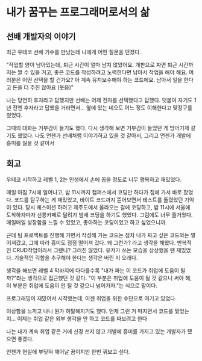 # 내가 꿈꾸는 프로그래머로서의 삶

## 선배 개발자의 이야기

최근 우테코 선배 기수를 만났는데 나에게 어떤 질문을 던졌다.

"작업할 양이 남아있는데, 퇴근 시간이 얼마 남지 않았어요.
개판으로 짜면 퇴근 시간까지는 짤 수 있을 거고, 좋은 코드를 작성하려고 노력한다면 남아서 작업을 해야 해요.
여러분은 어떤 선택을 할 건가요? 아 계속 유지보수해야 하는 코드에요. 남아서 일을 한다고 돈을 더 주진 않아요 (웃음)"

나는 당연히 후자라고 답했지만 선배는 어제 전자를 선택했다고 답했다. 덧붙여 자기도 1년 전엔 후자라고 답했을 거라면서...
옆에 있는 네오도 어느 정도 이해한다고 맞장구를 쳤었다.

그때의 대화는 거부감이 들기도 했다. 다시 생각해 보면 거부감이 들었던 게 방어기제 같기도 했었다.
나도 언젠가 선배처럼 이야기하고 있을 것 같아서, 그리고 언젠가 개발에 흥미를 잃을 것 같아서

## 회고

우테코 시작하고 레벨 1, 2는 인생에서 손에 꼽을 정도로 너무 행복하고 재밌었다.

매일 아침 7시에 일어나고, 밤 11시까지 캠퍼스에서 코딩만 하다가 집에 가서 바로 잤었다.
코드를 탐구하는 게 재밌었고, 바이트 코드까지 뜯어보면서 테스트를 돌렸었던 기억이 있다.
당시 체스미션 하려고 제주도에서 올라오는 길에 코딩하고, 밤 11시에 서울에 도착하자마자 선릉카페로 달려가 밤새 코딩을 하기도 했었다.
그럼에도 너무 즐거웠다. 매일매일 성장함을 느낄 수 있었고, 좋아하는 코딩이었고 하고 싶었으니까.

근데 팀 프로젝트를 진행해 가면서 작성해 가는 코드는 점차 내가 짜고 싶은 코드와는 멀어져갔고,
그에 따라 흥미도 점점 떨어져 갔다. 왜 그런가? 라고 생각을 해봤다.
반복적인 CRUD작업이라서 그랬나? 그러진 않았다. 유저가 쓰는 모습을 상상했을 땐 재밌었다.
기술적인 긱함을 추구해야 한다는 생각은 버린 지 오래다.

생각을 해보면 레벨 4 막바지에 다다를수록 "내가 짜는 이 코드가 취업에 도움이 될까?"라는 생각으로 접근했던 것 같다.
"이 부분은 취업에 도움이 될 것 같으니 써야 해, 이 부분은 취업에 도움이 안 될 것 같으니 넘어가자."는 식으로 말이다.

프로그래밍이 재밌어서 시작했는데, 이젠 취업을 위한 수단으로 여기고 있었다.

이상함을 느끼고 나니 뭔가 허탈해지기도 했다. 언제 그런 거 따지면서 코드를 짰었는지...
이제는 취업 같은 외부 생각을 안 하고 코드를 짜보려고 한다

나는 내가 계속 취업 같은 거에 신경 쓰지 않고 개발에 흥미를 가지고 있는 개발자가 됐으면 좋겠다.

언젠가 현실에 부딪혀 깨어날 꿈이지만 한번 꿔보고 싶다.
